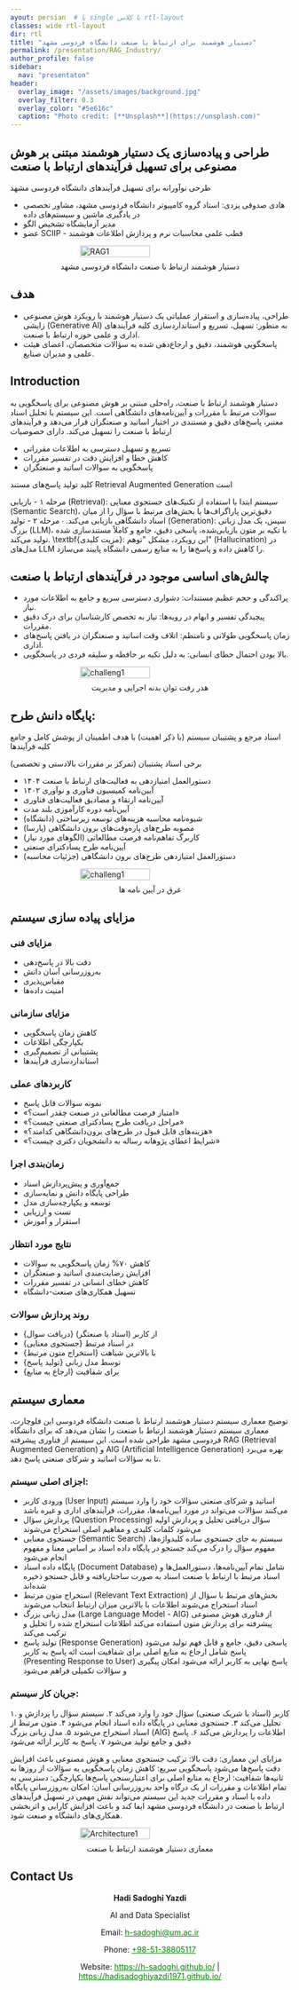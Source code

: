 ```yaml
---
ayout: persian  # یا single با کلاس rtl-layout
classes: wide rtl-layout
dir: rtl
title: "دستیار هوشمند برای ارتباط با صنعت دانشگاه فردوسی مشهد"
permalink: /presentation/RAG_Industry/
author_profile: false
sidebar:
  nav: "presentaton"
header:
  overlay_image: "/assets/images/background.jpg"
  overlay_filter: 0.3
  overlay_color: "#5e616c"
  caption: "Photo credit: [**Unsplash**](https://unsplash.com)"
---
```


## 				طراحی و پیاده‌سازی یک دستیار هوشمند مبتنی بر هوش مصنوعی برای تسهیل فرآیندهای ارتباط با صنعت

طرحی نوآورانه برای تسهیل فرآیندهای دانشگاه فردوسی مشهد

- هادی صدوقی یزدی: استاد گروه کامپیوتر دانشگاه فردوسی مشهد، مشاور تخصصی در یادگیری ماشین و سیستم‌های داده
- مدیر آزمایشگاه تشخیص الگو
- عضو SCIIP - قطب علمی محاسبات نرم و پردازش اطلاعات هوشمند

<div style="display: flex; justify-content: center; align-items: center; gap: 10px;">
    <img src="/assets/Presentationimages/RAG/FUMAIIndustryAssistant1.jpg" alt="RAG1" style="width: 50%; height: 50%; object-fit: contain;">
</div>
<div class="caption" style="text-align: center; margin-top: 8px;">
  دستیار هوشمند ارتباط با صنعت دانشگاه فردوسی مشهد
</div>

## هدف

- طراحی، پیاده‌سازی و استقرار عملیاتی یک دستیار هوشمند با رویکرد هوش مصنوعی زایشی (Generative AI) به منظور: تسهیل، تسریع و استانداردسازی کلیه فرآیندهای اداری و علمی حوزه ارتباط با صنعت.
- پاسخگویی هوشمند، دقیق و ارجاع‌دهی شده به سؤالات متخصصان، اعضای هیئت علمی و مدیران صنایع.


## Introduction

دستیار هوشمند ارتباط با صنعت، راه‌حلی مبتنی بر هوش مصنوعی برای پاسخگویی به سوالات مرتبط با مقررات و آیین‌نامه‌های دانشگاهی است. این سیستم با تحلیل اسناد معتبر، پاسخ‌های دقیق و مستندی در اختیار اساتید و صنعتگران قرار می‌دهد و فرآیندهای ارتباط با صنعت را تسهیل می‌کند.
دارای خصوصیات 
-  تسریع و تسهیل دسترسی به اطلاعات مقرراتی
-  کاهش خطا و افزایش دقت در تفسیر مقررات
-  پاسخگویی به سوالات اساتید و صنعتگران

کلید تولید پاسخ‌های مستند    Retrieval Augmented Generation است


 مرحله ۱ - بازیابی (Retrieval): سیستم ابتدا با استفاده از تکنیک‌های جستجوی معنایی (Semantic Search)، دقیق‌ترین پاراگراف‌ها یا بخش‌های مرتبط با سؤال را از میان اسناد دانشگاهی بازیابی می‌کند.
∙
 مرحله ۲ - تولید (Generation): سپس، یک مدل زبانی بزرگ (LLM)، با تکیه بر متون بازیابی‌شده، پاسخی دقیق، جامع و کاملاً مستندسازی شده تولید می‌کند.
\textbf{مزیت کلیدی}: این رویکرد، مشکل "توهم" (Hallucination) در مدل‌های LLM را کاهش داده و پاسخ‌ها را به منابع رسمی دانشگاه پایبند می‌سازد.

## چالش‌های اساسی موجود در فرآیندهای ارتباط با صنعت

- پراکندگی و حجم عظیم مستندات: دشواری دسترسی سریع و جامع به اطلاعات مورد نیاز.
- پیچیدگی تفسیر و ابهام در رویه‌ها: نیاز به تخصص کارشناسان برای درک دقیق مقررات.
-  زمان پاسخگویی طولانی و نامنظم: اتلاف وقت اساتید و صنعتگران در یافتن پاسخ‌های اداری.
- بالا بودن احتمال خطای انسانی: به دلیل تکیه بر حافظه و سلیقه فردی در پاسخگویی.


<div style="display: flex; justify-content: center; align-items: center; gap: 10px;">
    <img src="/assets/Presentationimages/RAG/Rajabi2.jpg" alt="challeng1" style="width: 50%; height: 50%; object-fit: contain;">
</div>
<div class="caption" style="text-align: center; margin-top: 8px;">
  هدر رفت توان بدنه اجرایی و مدیریت
</div>

## پایگاه دانش طرح:

 اسناد مرجع و پشتیبان سیستم (با ذکر اهمیت) با هدف اطمینان از پوشش کامل و جامع کلیه فرآیندها
 
  برخی اسناد پشتیبان (تمرکز بر مقررات بالادستی و تخصصی)
 -  دستورالعمل امتیازدهی به فعالیت‌های ارتباط با صنعت ۱۴۰۴	
- آیین‌نامه کمیسیون فناوری و نوآوری ۱۴۰۲
-  آیین‌نامه ارتقاء و مصادیق فعالیت‌های فناوری
-  آیین‌نامه دوره کارآموزی بلند مدت	
- شیوه‌نامه محاسبه هزینه‌های توسعه زیرساختی (دانشگاه)
-  مصوبه طرح‌های پاره‌وقت‌های برون دانشگاهی (پارسا)	
-  کاربرگ تفاهم‌نامه فرصت مطالعاتی (الگوهای مورد نیاز)
-  آیین‌نامه طرح پسادکترای صنعتی	
-  دستورالعمل امتیازدهی طرح‌های برون دانشگاهی (جزئیات محاسبه)

<div style="display: flex; justify-content: center; align-items: center; gap: 10px;">
    <img src="/assets/Presentationimages/RAG/challeng3.jpg" alt="challeng1" style="width: 50%; height: 50%; object-fit: contain;">
</div>
<div class="caption" style="text-align: center; margin-top: 8px;">
  غرق در آیین نامه ها
</div>

## مزایای پیاده سازی سیستم 

### مزایای فنی

- دقت بالا در پاسخ‌دهی
- به‌روزرسانی آسان دانش
- مقیاس‌پذیری
- امنیت داده‌ها

### مزایای سازمانی
- کاهش زمان پاسخگویی
- یکپارچگی اطلاعات
- پشتیبانی از تصمیم‌گیری
- استانداردسازی فرآیندها

### کاربردهای عملی
- نمونه سوالات قابل پاسخ
- «امتیاز فرصت مطالعاتی در صنعت چقدر است؟»
- «مراحل دریافت طرح پسادکترای صنعتی چیست؟»
- «هزینه‌های قابل قبول در طرح‌های برون‌دانشگاهی کدامند؟»
- «شرایط اعطای پژوهانه رساله به دانشجویان دکتری چیست؟»

### زمان‌بندی اجرا
-  جمع‌آوری و پیش‌پردازش اسناد 
-  طراحی پایگاه دانش و نمایه‌سازی 
-  توسعه و یکپارچه‌سازی مدل 
-  تست و ارزیابی 
-  استقرار و آموزش


### نتایج مورد انتظار
- کاهش ۷۰\% زمان پاسخگویی به سوالات
- افزایش رضایت‌مندی اساتید و صنعتگران
- کاهش خطای انسانی در تفسیر مقررات
- تسهیل همکاری‌های صنعت-دانشگاه
			
###  روند پردازش سوالات
- {دریافت سوال} از کاربر (استاد یا صنعتگر)
- {جستجوی معنایی} در اسناد مرتبط
- {استخراج متون مرتبط} با بالاترین شباهت
- {تولید پاسخ} توسط مدل زبانی
- {ارجاع به منابع} برای شفافیت
  

## معماری سیستم 

توضیح معماری سیستم دستیار هوشمند ارتباط با صنعت دانشگاه فردوسی
این فلوچارت، معماری سیستم دستیار هوشمند ارتباط با صنعت را نشان می‌دهد که برای دانشگاه فردوسی مشهد طراحی شده است. این سیستم از فناوری پیشرفته RAG (Retrieval Augmented Generation) و AIG (Artificial Intelligence Generation) بهره می‌برد تا به سؤالات اساتید و شرکای صنعتی پاسخ دهد.

### اجزای اصلی سیستم:
- ورودی کاربر (User Input)
اساتید و شرکای صنعتی سؤالات خود را وارد سیستم می‌کنند
سؤالات می‌تواند در مورد آیین‌نامه‌ها، مقررات، فرآیندهای اداری و غیره باشد
- پردازش سؤال (Question Processing)
سؤال دریافتی تحلیل و پردازش اولیه می‌شود
کلمات کلیدی و مفاهیم اصلی استخراج می‌شوند
- جستجوی معنایی (Semantic Search)
سیستم به جای جستجوی ساده کلیدواژه‌ها، مفهوم سؤال را درک می‌کند
جستجو در پایگاه داده اسناد بر اساس معنا و مفهوم انجام می‌شود
- پایگاه داده اسناد (Document Database)
شامل تمام آیین‌نامه‌ها، دستورالعمل‌ها و اسناد مرتبط با ارتباط با صنعت
اسناد به صورت ساختاریافته و قابل جستجو ذخیره شده‌اند
- استخراج متون مرتبط (Relevant Text Extraction)
بخش‌های مرتبط با سؤال از اسناد استخراج می‌شوند
اطلاعات با بالاترین میزان ارتباط انتخاب می‌شوند
- مدل زبانی بزرگ (Large Language Model - AIG)
از فناوری هوش مصنوعی پیشرفته برای پردازش متون استفاده می‌کند
اطلاعات استخراج شده را تحلیل و ترکیب می‌کند
- تولید پاسخ (Response Generation)
پاسخی دقیق، جامع و قابل فهم تولید می‌شود
پاسخ شامل ارجاع به منابع اصلی برای شفافیت است
ائه پاسخ به کاربر (Presenting Response to User)
پاسخ نهایی به کاربر ارائه می‌شود
امکان پیگیری و سؤالات تکمیلی فراهم می‌شود
### جریان کار سیستم:
۱. کاربر (استاد یا شریک صنعتی) سؤال خود را وارد می‌کند ۲. سیستم سؤال را پردازش و تحلیل می‌کند ۳. جستجوی معنایی در پایگاه داده اسناد انجام می‌شود ۴. متون مرتبط از اسناد استخراج می‌شوند ۵. مدل زبانی بزرگ (AIG) اطلاعات را پردازش می‌کند ۶. پاسخ دقیق و جامع تولید می‌شود ۷. پاسخ به کاربر ارائه می‌شود

مزایای این معماری:
دقت بالا: ترکیب جستجوی معنایی و هوش مصنوعی باعث افزایش دقت پاسخ‌ها می‌شود
پاسخگویی سریع: کاهش زمان پاسخگویی به سؤالات از روزها به ثانیه‌ها
شفافیت: ارجاع به منابع اصلی برای اعتبارسنجی پاسخ‌ها
یکپارچگی: دسترسی به تمام اطلاعات و مقررات از یک درگاه واحد
به‌روزرسانی آسان: امکان به‌روزرسانی پایگاه داده با اسناد و مقررات جدید
این سیستم می‌تواند نقش مهمی در تسهیل فرآیندهای ارتباط با صنعت در دانشگاه فردوسی مشهد ایفا کند و باعث افزایش کارایی و اثربخشی همکاری‌های دانشگاه و صنعت شود.



  <div style="display: flex; justify-content: center; align-items: center; gap: 10px;">
    <img src="/assets/Presentationimages/RAG/SmartIndustryAssistant.jpg" alt="Architecture1" style="width: 50%; height: 50%; object-fit: contain;">
</div>
<div class="caption" style="text-align: center; margin-top: 8px;">
  معماری دستیار هوشمند ارتباط با صنعت
</div>



## Contact Us

<div style="text-align: center;">
    <p><strong>Hadi Sadoghi Yazdi</strong></p>
    <p>AI and Data Specialist</p>
    <p>Email: <a href="mailto:h-sadoghi@um.ac.ir" style="text-decoration:underline; color:green;">h-sadoghi@um.ac.ir</a></p>
    <p>Phone: <a href="tel:+985138805117" style="text-decoration:underline; color:green;">+98-51-38805117</a></p>
    <p>
    Website: 
        <a href="https://h-sadoghi.github.io/" style="text-decoration: underline; color: green;" target="_blank">https://h-sadoghi.github.io/</a> | 
        <a href="https://hadisadoghiyazdi1971.github.io/" style="text-decoration: underline; color: green;" target="_blank">https://hadisadoghiyazdi1971.github.io/</a>
        </p>
    
</div>




